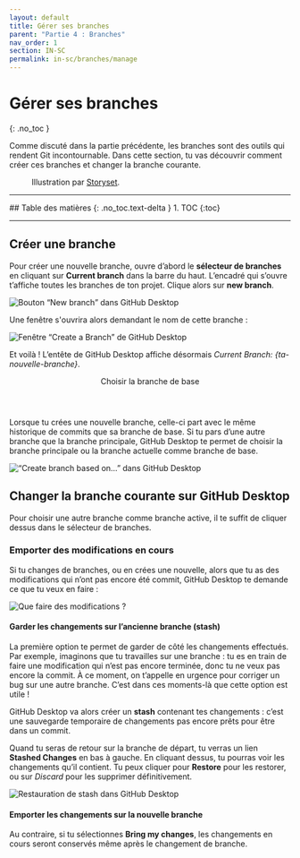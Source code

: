 ```yaml
---
layout: default
title: Gérer ses branches
parent: "Partie 4 : Branches"
nav_order: 1
section: IN-SC
permalink: in-sc/branches/manage
---
```


# Gérer ses branches
{: .no_toc }

Comme discuté dans la partie précédente, les branches sont des outils qui rendent Git incontournable. Dans cette section, tu vas découvrir comment créer ces branches et changer la branche courante.

<figure>
  <img src="/assets/storyset-branches.svg" alt="">
  <figcaption>Illustration par <a href="https://storyset.com" target="_blank">Storyset</a>.</figcaption>
</figure>

<hr>
## Table des matières
{: .no_toc.text-delta }
1. TOC
{:toc}
<hr>

## Créer une branche

Pour créer une nouvelle branche, ouvre d’abord le **sélecteur de branches** en cliquant sur **Current branch** dans la barre du haut. L’encadré qui s’ouvre t’affiche toutes les branches de ton projet. Clique alors sur **new branch**.

![Bouton “New branch” dans GitHub Desktop](/assets/ghd-new-branch-button.png)

Une fenêtre s'ouvrira alors demandant le nom de cette branche :

![Fenêtre “Create a Branch” de GitHub Desktop](/assets/new-branch-name.png)

Et voilà ! L’entête de GitHub Desktop affiche désormais *Current Branch: {ta-nouvelle-branche}*.

<div class="note">
  <header>Choisir la branche de base</header>
  <p>Lorsque tu crées une nouvelle branche, celle-ci part avec le même historique de commits que sa branche de base. Si tu pars d’une autre branche que la branche principale, GitHub Desktop te permet de choisir la branche principale ou la branche actuelle comme branche de base.</p>
  <img src="/assets/new-branch-base.png" alt="“Create branch based on…” dans GitHub Desktop">
</div>

## Changer la branche courante sur GitHub Desktop
Pour choisir une autre branche comme branche active, il te suffit de cliquer dessus dans le sélecteur de branches.

### Emporter des modifications en cours
Si tu changes de branches, ou en crées une nouvelle, alors que tu as des modifications qui n’ont pas encore été commit, GitHub Desktop te demande ce que tu veux en faire :

![Que faire des modifications ?](/assets/ghd-switch-branch-popup.png)

#### Garder les changements sur l’ancienne branche (stash)
La première option te permet de garder de côté les changements effectués. Par exemple, imaginons que tu travailles sur une branche : tu es en train de faire une modification qui n’est pas encore terminée, donc tu ne veux pas encore la commit. À ce moment, on t’appelle en urgence pour corriger un bug sur une autre branche. C’est dans ces moments-là que cette option est utile !

GitHub Desktop va alors créer un **stash** contenant tes changements : c’est une sauvegarde temporaire de changements pas encore prêts pour être dans un commit.

Quand tu seras de retour sur la branche de départ, tu verras un lien **Stashed Changes** en bas à gauche. En cliquant dessus, tu pourras voir les changements qu’il contient. Tu peux cliquer pour **Restore** pour les restorer, ou sur *Discard* pour les supprimer définitivement.

![Restauration de stash dans GitHub Desktop](/assets/stash.png)

#### Emporter les changements sur la nouvelle branche
Au contraire, si tu sélectionnes **Bring my changes**, les changements en cours seront conservés même après le changement de branche.
